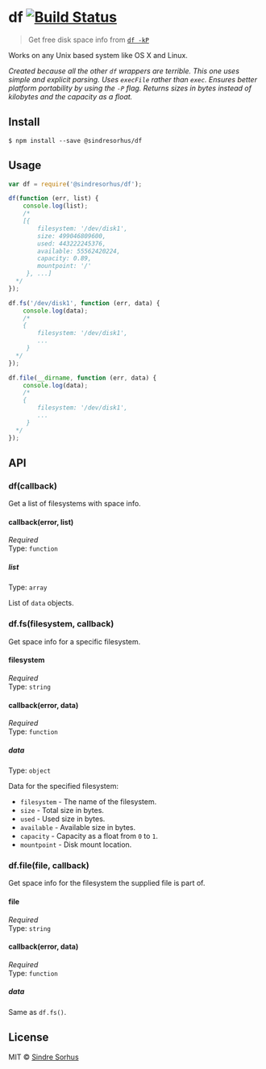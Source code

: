 # df [![Build Status](https://travis-ci.org/sindresorhus/df.svg?branch=master)](https://travis-ci.org/sindresorhus/df)

> Get free disk space info from [`df -kP`](http://en.wikipedia.org/wiki/Df_\(Unix\))

Works on any Unix based system like OS X and Linux.

*Created because all the other `df` wrappers are terrible. This one uses simple and explicit parsing. Uses `execFile` rather than `exec`. Ensures better platform portability by using the `-P` flag. Returns sizes in bytes instead of kilobytes and the capacity as a float.*


## Install

```
$ npm install --save @sindresorhus/df
```


## Usage

```js
var df = require('@sindresorhus/df');

df(function (err, list) {
	console.log(list);
	/*
	[{
		filesystem: '/dev/disk1',
		size: 499046809600,
		used: 443222245376,
		available: 55562420224,
		capacity: 0.89,
		mountpoint: '/'
 	 }, ...]
  */
});

df.fs('/dev/disk1', function (err, data) {
	console.log(data);
	/*
	{
		filesystem: '/dev/disk1',
		...
 	 }
  */
});

df.file(__dirname, function (err, data) {
	console.log(data);
	/*
	{
		filesystem: '/dev/disk1',
		...
 	 }
  */
});
```


## API

### df(callback)

Get a list of filesystems with space info.

#### callback(error, list)

*Required*  
Type: `function`

##### list

Type: `array`

List of `data` objects.

### df.fs(filesystem, callback)

Get space info for a specific filesystem.

#### filesystem

*Required*  
Type: `string`

#### callback(error, data)

*Required*  
Type: `function`

##### data

Type: `object`

Data for the specified filesystem:

- `filesystem` - The name of the filesystem.
- `size` - Total size in bytes.
- `used` - Used size in bytes.
- `available` - Available size in bytes.
- `capacity` - Capacity as a float from `0` to `1`.
- `mountpoint` - Disk mount location.

### df.file(file, callback)

Get space info for the filesystem the supplied file is part of.

#### file

*Required*  
Type: `string`

#### callback(error, data)

*Required*  
Type: `function`

##### data

Same as `df.fs()`.


## License

MIT © [Sindre Sorhus](http://sindresorhus.com)
